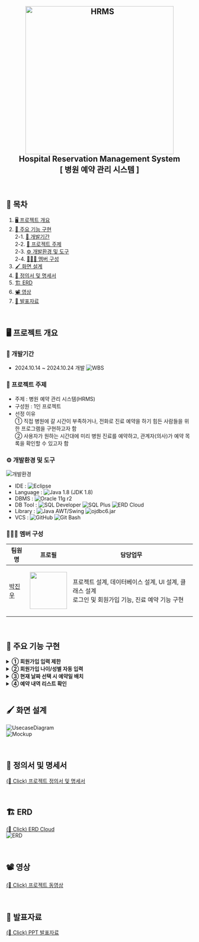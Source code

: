 <h2 align="center">
  <img src="https://github.com/user-attachments/assets/9323ce6b-3820-4c99-a06b-7447866f537a" alt="HRMS" width="400px">
  <br>
  Hospital Reservation Management System
  <br>
  [ 병원 예약 관리 시스템 ]
  <br>
</h1>

<br>

## 📌 목차
1. [🖥️ 프로젝트 개요](#-프로젝트-개요)
2. [📕 주요 기능 구현](#-주요-기능-구현)<br>
  2-1. [📆 개발기간](#-개발기간)<br>
  2-2. [🔖 프로젝트 주제](#-프로젝트-주제)<br>
  2-3. [⚙️ 개발환경 및 도구](#-개발환경-및-도구)<br>
  2-4. [🧑‍🤝‍🧑 멤버 구성](#-멤버-구성)<br>
3. [🖌️ 화면 설계](#-화면-설계)
4. [📄 정의서 및 명세서](#-정의서-및-명세서)
5. [🏗️ ERD](#-ERD)
6. [📽️ 영상](#-영상)
7. [📂 발표자료](#-발표자료)

<br>

## 🖥️ 프로젝트 개요
### 📆 개발기간
  - 2024.10.14 ~ 2024.10.24 개발
  ![WBS](https://github.com/user-attachments/assets/fc8abc78-d12d-4418-8ab8-4b32638bebdd)

### 🔖 프로젝트 주제
  - 주제 : 병원 예약 관리 시스템(HRMS)
  - 구성원 : 1인 프로젝트
  - 선정 이유
    <br>
    ① 직접 병원에 갈 시간이 부족하거나, 전화로 진료 예약을 하기 힘든 사람들을 위한 프로그램을 구현하고자 함
    <br>
    ② 사용자가 원하는 시간대에 미리 병원 진료를 예약하고, 관계자(의사)가 예약 목록을 확인할 수 있고자 함

### ⚙️ 개발환경 및 도구
![개발환경](https://github.com/user-attachments/assets/48e7da36-83a8-43b9-a80b-2c5605d20c44)
  - IDE :
    ![Eclipse](https://img.shields.io/badge/Eclipse-2C2255.svg?&style=for-the-badge&logo=eclipse&logoColor=white)
  - Language :
    ![Java 1.8 (JDK 1.8)](https://img.shields.io/badge/Java%208v%20(JDK%201.8)-007396.svg?&style=for-the-badge&logo=java&logoColor=white)
  - DBMS :
    ![Oracle 11g r2](https://img.shields.io/badge/Oracle%2011g%20r2-9F1D20.svg?&style=for-the-badge&logo=oracle&logoColor=white)
  - DB Tool :
    ![SQL Developer](https://img.shields.io/badge/SQL%20Developer-242F4B.svg?&style=for-the-badge&logo=sqldeveloper&logoColor=white)
    ![SQL Plus](https://img.shields.io/badge/SQL%20Plus-2AA5DC.svg?&style=for-the-badge&logo=sqlplus&logoColor=white)
    ![ERD Cloud](https://img.shields.io/badge/ERD%20Cloud-6B46C1.svg?&style=for-the-badge&logo=erdcloud&logoColor=white)
  - Library :
    ![Java AWT/Swing](https://img.shields.io/badge/Java%20AWT/Swing-007396.svg?&style=for-the-badge&logo=javaawtswing&logoColor=white)
    ![ojdbc6.jar](https://img.shields.io/badge/ojdbc6.jar-FE5F50.svg?&style=for-the-badge&logo=ojdbc&logoColor=white)
  - VCS :
    ![GitHub](https://img.shields.io/badge/github-181717.svg?&style=for-the-badge&logo=github&logoColor=white)
    ![Git Bash](https://img.shields.io/badge/Git%20Bash-F05032.svg?&style=for-the-badge&logo=git&logoColor=white)

### 🧑‍🤝‍🧑 멤버 구성
|팀원명|프로필|담당업무|
|---|---|---|
|[박진우](https://github.com/J1NU2)|<p align="center"><img src="https://avatars.githubusercontent.com/u/104364437?v=4" width="100px"></p>|프로젝트 설계, 데이터베이스 설계, UI 설계, 클래스 설계<br>로그인 및 회원가입 기능, 진료 예약 기능 구현|

<br>

## 📕 주요 기능 구현
<details>
  <summary><b>① 회원가입 입력 제한</b></summary>
  <h3>회원가입 화면</h3>
  <ul>
    <li>회원가입 정보 입력 시 제한 사항</li>
    <ul>
      <li>최대 길이</li>
      <li>특정 문자 입력 제한 (ex. 아이디:한글,특수문자, 주민번호:한글,영어,특수문자)</li>
      <img src="https://github.com/user-attachments/assets/0a517ccc-9386-4581-b079-57505f1d749b">
    </ul>
  </ul>
  <br>
</details>
<details>
  <summary><b>② 회원가입 나이/성별 자동 입력</b></summary>
  <h3>회원가입 화면</h3>
  <ul>
    <li>주민번호 입력 시 자동 입력</li>
    <ul>
      <li>나이 : 주민번호 앞자리의 생년월일을 기준으로 만나이로 자동 계산</li>
      <li>성별 : 주민번호 뒷자리의 첫번째 자리를 기준으로 남성(M), 여성(F) 판별</li>
      <img src="https://github.com/user-attachments/assets/9f71dcaf-003e-4327-99cf-241a1ee2ea81">
    </ul>
  </ul>
  <br>
</details>
<details>
  <summary><b>③ 현재 날짜 선택 시 예약일 배치</b></summary>
  <h3>고객(환자) : 예약하기 화면</h3>
  <ul>
    <li>현재 날짜 선택 시 년/월 기준 일 표시</li>
    <img src="https://github.com/user-attachments/assets/b63d862a-561b-414e-9ebd-529199bec0de">
  </ul>
  <br>
</details>
<details>
  <summary><b>④ 예약 내역 리스트 확인</b></summary>
  <h3>환자 및 의사 : 예약 화면</h3>
  <ul>
    <li>고객(환자) : 현재 예약 내역 및 전체 예약 내역 확인</li>
    <ul>
      <li>현재 예약 내역</li>
      <img src="https://github.com/user-attachments/assets/0f2d615e-d8fe-4877-a69a-d7a447cdd5d9">
      <br>
      <li>전체 예약 내역</li>
      <img src="https://github.com/user-attachments/assets/6a5c4109-26e5-4366-aecd-d0ffe6d94f50">
    </ul>
    <br>
    <li>관계자(의사) : 자신에게 예약된 전체 예약 내역 확인</li>
    <ul>
      <li>환자 예약 내역</li>
      <img src="https://github.com/user-attachments/assets/9ea9d6d4-4c1a-4d40-9164-10a6795f6844">
    </ul>
  </ul>
</details>

<br>

## 🖌️ 화면 설계
![UsecaseDiagram](https://github.com/user-attachments/assets/9c2d1754-5c35-48d2-ba5e-6c2e136d96c7)
<br>
![Mockup](https://github.com/user-attachments/assets/52d3831c-d627-403e-9213-4cef1977013a)

<br>

## 📄 정의서 및 명세서
[(👋 Click) 프로젝트 정의서 및 명세서](https://docs.google.com/spreadsheets/d/13u1YEDT1LHjEmL1LEIXfqM1haCqhPTS_WeAJEBv8Ai4/edit?usp=sharing)

<br>

## 🏗️ ERD
[(👋 Click) ERD Cloud](https://www.erdcloud.com/d/2ec4a2znoC3ve6dMf)
<br>
![ERD](https://github.com/user-attachments/assets/c2d07cc9-cc60-4fd7-9102-ac1e4e2be7f9)

<br>

## 📽️ 영상
[(👋 Click) 프로젝트 동영상](https://drive.google.com/file/d/1hJfhXx4wGVSjIWv7QwzysHmhZzCCFfmi/view?usp=sharing)

<br>

## 📂 발표자료
[(👋 Click) PPT 발표자료](https://www.canva.com/design/DAGUWQDx8Yg/OJtQ8Jb9mjJHM5uAcEwSgQ/edit?utm_content=DAGUWQDx8Yg&utm_campaign=designshare&utm_medium=link2&utm_source=sharebutton)
